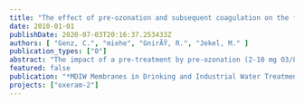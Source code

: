 ```yaml
---
title: "The effect of pre-ozonation and subsequent coagulation on the filtration of WWTP effluent with low-pressure membranes"
date: 2010-01-01
publishDate: 2020-07-03T20:16:37.253433Z
authors: [ "Genz, C.", "miehe", "GnirÃŸ, R.", "Jekel, M." ]
publication_types: ["0"]
abstract: "The impact of a pre-treatment by pre-ozonation (2-10 mg O3/L) and subsequent coagulation (FeCl3: 2-6 mg Fe3+/L) on the performance of a polymeric ultrafiltration membrane was studied. No free dissolved ozone was in contact with the membrane. Lab tests were performed using Amicon test cells fed with secondary effluent and the flux decline during filtration tests was measured. Flux decline was reduced with increasing coagulant concentration as well as with increasing ozone dosage. This effect was confirmed by a reduction in the amount of biopolymers measured with size exclusion chromatography by organic carbon detection (LC-OCD). Conducted multi filtration cycles revealed a significant increase in irreversible fouling after pre-ozonation that might be caused by increasing colloidal iron concentrations. Phosphorus in the permeate was successfully reduced to concentrations < 60 µg/L"
featured: false
publication: "*MDIW Membranes in Drinking and Industrial Water Treatment*"
projects: ["oxeram-2"]
---
```


